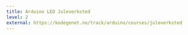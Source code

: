 ```yaml
---
title: Arduino LED Juleverksted
level: 2
external: https://kodegenet.no/track/arduino/courses/juleverksted
---
```

